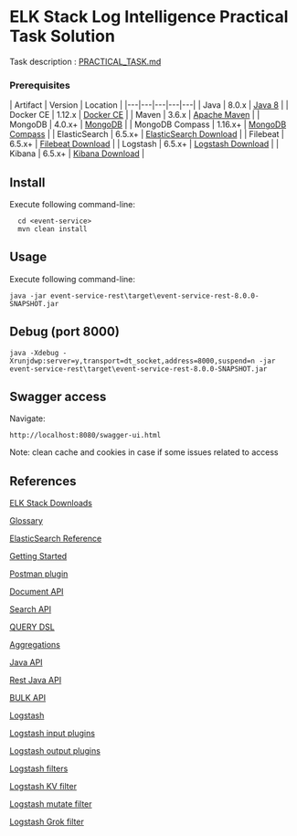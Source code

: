 # ELK Stack Log Intelligence Practical Task Solution

Task description : [PRACTICAL_TASK.md](./PRACTICAL_TASK.md)

### Prerequisites
| Artifact  | Version  | Location  |
|---|---|---|---|---|
| Java | 8.0.x | [Java 8](https://www.oracle.com/technetwork/java/javase/downloads/jdk8-downloads-2133151.html)  |
| Docker CE  | 1.12.x  | [Docker CE](https://www.docker.com/community-edition)  |
| Maven | 3.6.x  | [Apache Maven](http://maven.apache.org/download.cgi)  |
| MongoDB | 4.0.x+  | [MongoDB](https://www.mongodb.com/download-center)  |
| MongoDB Compass | 1.16.x+  | [MongoDB Compass](https://www.mongodb.com/products/compass)  |
| ElasticSearch | 6.5.x+  | [ElasticSearch Download](https://www.elastic.co/downloads/elasticsearch)  |
| Filebeat | 6.5.x+  | [Filebeat Download](https://www.elastic.co/downloads/beats/filebeat)  |
| Logstash | 6.5.x+  | [Logstash Download](https://www.elastic.co/downloads/logstash)  |
| Kibana | 6.5.x+  | [Kibana Download](https://www.elastic.co/downloads/kibana)  |

## Install
Execute following command-line:
```
  cd <event-service>
  mvn clean install
```

## Usage
Execute following command-line:
```
java -jar event-service-rest\target\event-service-rest-8.0.0-SNAPSHOT.jar
```

## Debug (port 8000)
```
java -Xdebug -Xrunjdwp:server=y,transport=dt_socket,address=8000,suspend=n -jar event-service-rest\target\event-service-rest-8.0.0-SNAPSHOT.jar
```

## Swagger access
Navigate:
```
http://localhost:8080/swagger-ui.html
```

Note: clean cache and cookies in case if some issues related to access

## References
[ELK Stack Downloads](https://www.elastic.co/downloads)

[Glossary](https://www.elastic.co/guide/en/elasticsearch/reference/current/glossary.html)

[ElasticSearch Reference](https://www.elastic.co/guide/en/elasticsearch/reference/current/index.html)

[Getting Started](https://www.elastic.co/guide/en/elasticsearch/reference/current/getting-started.html)

[Postman plugin](https://chrome.google.com/webstore/detail/postman/fhbjgbiflinjbdggehcddcbncdddomop?hl=en)

[Document API](https://www.elastic.co/guide/en/elasticsearch/reference/current/docs.html)

[Search API](https://www.elastic.co/guide/en/elasticsearch/reference/current/search.html)

[QUERY DSL](https://www.elastic.co/guide/en/elasticsearch/reference/current/query-dsl.html)

[Aggregations](https://www.elastic.co/guide/en/elasticsearch/reference/current/search-aggregations.html)

[Java API](https://www.elastic.co/guide/en/elasticsearch/client/java-api/current/index.html)

[Rest Java API](https://www.elastic.co/guide/en/elasticsearch/client/java-rest/current/index.html)

[BULK API](https://www.elastic.co/guide/en/elasticsearch/client/java-api/current/java-docs-bulk.html)

[Logstash ](https://www.elastic.co/guide/en/logstash/current/index.html)

[Logstash input plugins](https://www.elastic.co/guide/en/logstash/current/input-plugins.html)

[Logstash output plugins](https://www.elastic.co/guide/en/logstash/current/output-plugins.html)

[Logstash filters](https://www.elastic.co/guide/en/logstash/current/filter-plugins.html)

[Logstash KV filter](https://www.elastic.co/guide/en/logstash/current/plugins-filters-kv.html)

[Logstash mutate filter](https://www.elastic.co/guide/en/logstash/current/plugins-filters-mutate.html)

[Logstash Grok filter](https://www.elastic.co/guide/en/logstash/current/plugins-filters-grok.html)

